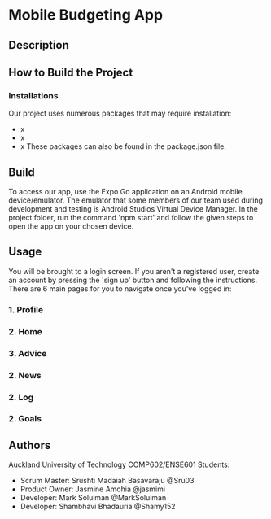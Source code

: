 # Mobile Budgeting App

## Description


## How to Build the Project
### Installations
Our project uses numerous packages that may require installation:
- x
- x
- x
These packages can also be found in the package.json file.

## Build
To access our app, use the Expo Go application on an Android mobile device/emulator. The emulator that some members of our team used during development and testing is Android Studios Virtual Device Manager. In the project folder, run the command 'npm start' and follow the given steps to open the app on your chosen device.

## Usage
You will be brought to a login screen. If you aren't a registered user, create an account by pressing the 'sign up' button and following the instructions. There are 6 main pages for you to navigate once you've logged in:

### 1. Profile

### 2. Home

### 3. Advice

### 2. News

### 2. Log

### 2. Goals


## Authors
Auckland University of Technology COMP602/ENSE601 Students:
- Scrum Master: Srushti Madaiah Basavaraju @Sru03
- Product Owner: Jasmine Amohia @jasmimi
- Developer: Mark Soluiman @MarkSoluiman
- Developer: Shambhavi Bhadauria @Shamy152

